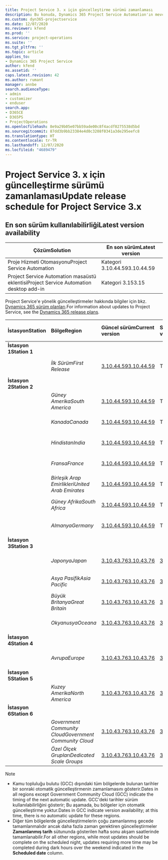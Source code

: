 ```yaml
---
title: Project Service 3. x için güncelleştirme sürümü zamanlaması
description: Bu konuda, Dynamics 365 Project Service Automation'ın mevcut ve sonraki sürümleri hakkında bilgi sağlanmaktadır.
ms.custom: dyn365-projectservice
ms.date: 12/07/2020
ms.reviewer: kfend
ms.prod: ''
ms.service: project-operations
ms.suite: ''
ms.tgt_pltfrm: ''
ms.topic: article
applies_to:
- Dynamics 365 Project Service
author: kfend
ms.assetid: ''
caps.latest.revision: 42
ms.author: rumant
manager: annbe
search.audienceType:
- admin
- customizer
- enduser
search.app:
- D365CE
- D365PS
- ProjectOperations
ms.openlocfilehash: 8e9a29b05e07bb59ade00c8f4acdf0275538d5bd
ms.sourcegitcommit: 87dd3b9bb23384e4d0c3208f0341a3de295eefc8
ms.translationtype: HT
ms.contentlocale: tr-TR
ms.lasthandoff: 12/07/2020
ms.locfileid: "4689479"
---
```

# <a name="update-release-schedule-for-project-service-3x"></a><span data-ttu-id="5bed8-103">Project Service 3. x için güncelleştirme sürümü zamanlaması</span><span class="sxs-lookup"><span data-stu-id="5bed8-103">Update release schedule for Project Service 3.x</span></span>

## <a name="latest-version-availability"></a><span data-ttu-id="5bed8-104">En son sürüm kullanılabilirliği</span><span class="sxs-lookup"><span data-stu-id="5bed8-104">Latest version availability</span></span>

| <span data-ttu-id="5bed8-105">Çözüm</span><span class="sxs-lookup"><span data-stu-id="5bed8-105">Solution</span></span>  | <span data-ttu-id="5bed8-106">En son sürüm</span><span class="sxs-lookup"><span data-stu-id="5bed8-106">Latest version</span></span> |
|-------|----|
| <span data-ttu-id="5bed8-107">Proje Hizmeti Otomasyonu</span><span class="sxs-lookup"><span data-stu-id="5bed8-107">Project Service Automation</span></span>    | <span data-ttu-id="5bed8-108">Kategori 3.10.44.59</span><span class="sxs-lookup"><span data-stu-id="5bed8-108">3.10.44.59</span></span> |
| <span data-ttu-id="5bed8-109">Project Service Automation masaüstü eklentisi</span><span class="sxs-lookup"><span data-stu-id="5bed8-109">Project Service Automation desktop add-in</span></span>                | <span data-ttu-id="5bed8-110">Kategori 3.15</span><span class="sxs-lookup"><span data-stu-id="5bed8-110">3.15</span></span>          |

<span data-ttu-id="5bed8-111">Project Service'e yönelik güncelleştirmeler hakkında bilgiler için bkz. [Dynamics 365 sürüm planları](https://docs.microsoft.com/dynamics365/release-plans/).</span><span class="sxs-lookup"><span data-stu-id="5bed8-111">For information about updates to Project Service, see the [Dynamics 365 release plans](https://docs.microsoft.com/dynamics365/release-plans/).</span></span> 

| <span data-ttu-id="5bed8-112">İstasyon</span><span class="sxs-lookup"><span data-stu-id="5bed8-112">Station</span></span>  | <span data-ttu-id="5bed8-113">Bölge</span><span class="sxs-lookup"><span data-stu-id="5bed8-113">Region</span></span> | <span data-ttu-id="5bed8-114">Güncel sürüm</span><span class="sxs-lookup"><span data-stu-id="5bed8-114">Current version</span></span> | <span data-ttu-id="5bed8-115">Sonraki sürüm</span><span class="sxs-lookup"><span data-stu-id="5bed8-115">Next version</span></span> |  <span data-ttu-id="5bed8-116">Zamanlanan tarih</span><span class="sxs-lookup"><span data-stu-id="5bed8-116">Scheduled date</span></span>
| :---   | :---   | :---   | :---   |:---   |         
|<span data-ttu-id="5bed8-117"><strong>İstasyon 1</strong></span><span class="sxs-lookup"><span data-stu-id="5bed8-117"><strong>Station 1</strong></span></span> | |  |  | |
| | <span data-ttu-id="5bed8-118"><i>İlk Sürüm</i></span><span class="sxs-lookup"><span data-stu-id="5bed8-118"><i>First Release</i></span></span> | [<span data-ttu-id="5bed8-119">3.10.44.59</span><span class="sxs-lookup"><span data-stu-id="5bed8-119">3.10.44.59</span></span>](whats-new-ur-26.md) | <span data-ttu-id="5bed8-120">TBD</span><span class="sxs-lookup"><span data-stu-id="5bed8-120">TBD</span></span> | <span data-ttu-id="5bed8-121">8 Ocak 2021</span><span class="sxs-lookup"><span data-stu-id="5bed8-121">January 8, 2021</span></span>
|<span data-ttu-id="5bed8-122"><strong>İstasyon 2</strong></span><span class="sxs-lookup"><span data-stu-id="5bed8-122"><strong>Station 2</strong></span></span> | |  |  | |
| | <span data-ttu-id="5bed8-123"><i>Güney Amerika</i></span><span class="sxs-lookup"><span data-stu-id="5bed8-123"><i>South America</i></span></span> | [<span data-ttu-id="5bed8-124">3.10.44.59</span><span class="sxs-lookup"><span data-stu-id="5bed8-124">3.10.44.59</span></span>](whats-new-ur-26.md) | <span data-ttu-id="5bed8-125">TBD</span><span class="sxs-lookup"><span data-stu-id="5bed8-125">TBD</span></span> | <span data-ttu-id="5bed8-126">15 Ocak 2021</span><span class="sxs-lookup"><span data-stu-id="5bed8-126">January 15, 2021</span></span>
| | <span data-ttu-id="5bed8-127"><i>Kanada</i></span><span class="sxs-lookup"><span data-stu-id="5bed8-127"><i>Canada</i></span></span> | [<span data-ttu-id="5bed8-128">3.10.44.59</span><span class="sxs-lookup"><span data-stu-id="5bed8-128">3.10.44.59</span></span>](whats-new-ur-26.md) | <span data-ttu-id="5bed8-129">TBD</span><span class="sxs-lookup"><span data-stu-id="5bed8-129">TBD</span></span> | <span data-ttu-id="5bed8-130">15 Ocak 2021</span><span class="sxs-lookup"><span data-stu-id="5bed8-130">January 15, 2021</span></span>
| | <span data-ttu-id="5bed8-131"><i>Hindistan</i></span><span class="sxs-lookup"><span data-stu-id="5bed8-131"><i>India</i></span></span> | [<span data-ttu-id="5bed8-132">3.10.44.59</span><span class="sxs-lookup"><span data-stu-id="5bed8-132">3.10.44.59</span></span>](whats-new-ur-26.md) | <span data-ttu-id="5bed8-133">TBD</span><span class="sxs-lookup"><span data-stu-id="5bed8-133">TBD</span></span> | <span data-ttu-id="5bed8-134">15 Ocak 2021</span><span class="sxs-lookup"><span data-stu-id="5bed8-134">January 15, 2021</span></span>
| | <span data-ttu-id="5bed8-135"><i>Fransa</i></span><span class="sxs-lookup"><span data-stu-id="5bed8-135"><i>France</i></span></span> | [<span data-ttu-id="5bed8-136">3.10.44.59</span><span class="sxs-lookup"><span data-stu-id="5bed8-136">3.10.44.59</span></span>](whats-new-ur-26.md) | <span data-ttu-id="5bed8-137">TBD</span><span class="sxs-lookup"><span data-stu-id="5bed8-137">TBD</span></span> | <span data-ttu-id="5bed8-138">15 Ocak 2021</span><span class="sxs-lookup"><span data-stu-id="5bed8-138">January 15, 2021</span></span>
| | <span data-ttu-id="5bed8-139"><i>Birleşik Arap Emirlikleri</i></span><span class="sxs-lookup"><span data-stu-id="5bed8-139"><i>United Arab Emirates</i></span></span> | [<span data-ttu-id="5bed8-140">3.10.44.59</span><span class="sxs-lookup"><span data-stu-id="5bed8-140">3.10.44.59</span></span>](whats-new-ur-26.md) | <span data-ttu-id="5bed8-141">TBD</span><span class="sxs-lookup"><span data-stu-id="5bed8-141">TBD</span></span> | <span data-ttu-id="5bed8-142">15 Ocak 2021</span><span class="sxs-lookup"><span data-stu-id="5bed8-142">January 15, 2021</span></span>
| | <span data-ttu-id="5bed8-143"><i>Güney Afrika</i></span><span class="sxs-lookup"><span data-stu-id="5bed8-143"><i>South Africa</i></span></span> | [<span data-ttu-id="5bed8-144">3.10.44.59</span><span class="sxs-lookup"><span data-stu-id="5bed8-144">3.10.44.59</span></span>](whats-new-ur-26.md) | <span data-ttu-id="5bed8-145">TBD</span><span class="sxs-lookup"><span data-stu-id="5bed8-145">TBD</span></span> | <span data-ttu-id="5bed8-146">15 Ocak 2021</span><span class="sxs-lookup"><span data-stu-id="5bed8-146">January 15, 2021</span></span>
| | <span data-ttu-id="5bed8-147"><i>Almanya</i></span><span class="sxs-lookup"><span data-stu-id="5bed8-147"><i>Germany</i></span></span> | [<span data-ttu-id="5bed8-148">3.10.44.59</span><span class="sxs-lookup"><span data-stu-id="5bed8-148">3.10.44.59</span></span>](whats-new-ur-26.md) | <span data-ttu-id="5bed8-149">TBD</span><span class="sxs-lookup"><span data-stu-id="5bed8-149">TBD</span></span> | <span data-ttu-id="5bed8-150">15 Ocak 2021</span><span class="sxs-lookup"><span data-stu-id="5bed8-150">January 15, 2021</span></span>
|<span data-ttu-id="5bed8-151"><strong>İstasyon 3</strong></span><span class="sxs-lookup"><span data-stu-id="5bed8-151"><strong>Station 3</strong></span></span> | |  |  | |
| | <span data-ttu-id="5bed8-152"><i>Japonya</i></span><span class="sxs-lookup"><span data-stu-id="5bed8-152"><i>Japan</i></span></span> | [<span data-ttu-id="5bed8-153">3.10.43.76</span><span class="sxs-lookup"><span data-stu-id="5bed8-153">3.10.43.76</span></span>](whats-new-ur-25.md) | [<span data-ttu-id="5bed8-154">3.10.44.59</span><span class="sxs-lookup"><span data-stu-id="5bed8-154">3.10.44.59</span></span>](whats-new-ur-26.md) | <span data-ttu-id="5bed8-155">11 Aralık 2020</span><span class="sxs-lookup"><span data-stu-id="5bed8-155">December 11, 2020</span></span>
| | <span data-ttu-id="5bed8-156"><i>Asya Pasifik</i></span><span class="sxs-lookup"><span data-stu-id="5bed8-156"><i>Asia Pacific</i></span></span> | [<span data-ttu-id="5bed8-157">3.10.43.76</span><span class="sxs-lookup"><span data-stu-id="5bed8-157">3.10.43.76</span></span>](whats-new-ur-25.md) | [<span data-ttu-id="5bed8-158">3.10.44.59</span><span class="sxs-lookup"><span data-stu-id="5bed8-158">3.10.44.59</span></span>](whats-new-ur-26.md) | <span data-ttu-id="5bed8-159">11 Aralık 2020</span><span class="sxs-lookup"><span data-stu-id="5bed8-159">December 11, 2020</span></span>
| | <span data-ttu-id="5bed8-160"><i>Büyük Britanya</i></span><span class="sxs-lookup"><span data-stu-id="5bed8-160"><i>Great Britain</i></span></span> | [<span data-ttu-id="5bed8-161">3.10.43.76</span><span class="sxs-lookup"><span data-stu-id="5bed8-161">3.10.43.76</span></span>](whats-new-ur-25.md) | [<span data-ttu-id="5bed8-162">3.10.44.59</span><span class="sxs-lookup"><span data-stu-id="5bed8-162">3.10.44.59</span></span>](whats-new-ur-26.md) | <span data-ttu-id="5bed8-163">11 Aralık 2020</span><span class="sxs-lookup"><span data-stu-id="5bed8-163">December 11, 2020</span></span>
| | <span data-ttu-id="5bed8-164"><i>Okyanusya</i></span><span class="sxs-lookup"><span data-stu-id="5bed8-164"><i>Oceana</i></span></span> | [<span data-ttu-id="5bed8-165">3.10.43.76</span><span class="sxs-lookup"><span data-stu-id="5bed8-165">3.10.43.76</span></span>](whats-new-ur-25.md) | [<span data-ttu-id="5bed8-166">3.10.44.59</span><span class="sxs-lookup"><span data-stu-id="5bed8-166">3.10.44.59</span></span>](whats-new-ur-26.md) | <span data-ttu-id="5bed8-167">11 Aralık 2020</span><span class="sxs-lookup"><span data-stu-id="5bed8-167">December 11, 2020</span></span>
|<span data-ttu-id="5bed8-168"><strong>İstasyon 4</strong></span><span class="sxs-lookup"><span data-stu-id="5bed8-168"><strong>Station 4</strong></span></span> | |  |  | |
| | <span data-ttu-id="5bed8-169"><i>Avrupa</i></span><span class="sxs-lookup"><span data-stu-id="5bed8-169"><i>Europe</i></span></span> | [<span data-ttu-id="5bed8-170">3.10.43.76</span><span class="sxs-lookup"><span data-stu-id="5bed8-170">3.10.43.76</span></span>](whats-new-ur-25.md) | [<span data-ttu-id="5bed8-171">3.10.44.59</span><span class="sxs-lookup"><span data-stu-id="5bed8-171">3.10.44.59</span></span>](whats-new-ur-26.md) | <span data-ttu-id="5bed8-172">18 Aralık 2020</span><span class="sxs-lookup"><span data-stu-id="5bed8-172">December 18, 2020</span></span>
|<span data-ttu-id="5bed8-173"><strong>İstasyon 5</strong></span><span class="sxs-lookup"><span data-stu-id="5bed8-173"><strong>Station 5</strong></span></span> | |  |  | |
| | <span data-ttu-id="5bed8-174"><i>Kuzey Amerika</i></span><span class="sxs-lookup"><span data-stu-id="5bed8-174"><i>North America</i></span></span> | [<span data-ttu-id="5bed8-175">3.10.43.76</span><span class="sxs-lookup"><span data-stu-id="5bed8-175">3.10.43.76</span></span>](whats-new-ur-25.md) | [<span data-ttu-id="5bed8-176">3.10.44.59</span><span class="sxs-lookup"><span data-stu-id="5bed8-176">3.10.44.59</span></span>](whats-new-ur-26.md) | <span data-ttu-id="5bed8-177">8 Ocak 2021</span><span class="sxs-lookup"><span data-stu-id="5bed8-177">January 8, 2021</span></span>
|<span data-ttu-id="5bed8-178"><strong>İstasyon 6</strong></span><span class="sxs-lookup"><span data-stu-id="5bed8-178"><strong>Station 6</strong></span></span> | |  |  | |
| | <span data-ttu-id="5bed8-179"><i>Government Community Cloud</i></span><span class="sxs-lookup"><span data-stu-id="5bed8-179"><i>Government Community Cloud</i></span></span> | [<span data-ttu-id="5bed8-180">3.10.43.76</span><span class="sxs-lookup"><span data-stu-id="5bed8-180">3.10.43.76</span></span>](whats-new-ur-25.md) | [<span data-ttu-id="5bed8-181">3.10.44.59</span><span class="sxs-lookup"><span data-stu-id="5bed8-181">3.10.44.59</span></span>](whats-new-ur-26.md) | <span data-ttu-id="5bed8-182">8 Ocak 2021</span><span class="sxs-lookup"><span data-stu-id="5bed8-182">January 8, 2021</span></span>
| | <span data-ttu-id="5bed8-183"><i>Özel Ölçek Grupları</i></span><span class="sxs-lookup"><span data-stu-id="5bed8-183"><i>Dedicated Scale Groups</i></span></span> | [<span data-ttu-id="5bed8-184">3.10.43.76</span><span class="sxs-lookup"><span data-stu-id="5bed8-184">3.10.43.76</span></span>](whats-new-ur-25.md) | [<span data-ttu-id="5bed8-185">3.10.44.59</span><span class="sxs-lookup"><span data-stu-id="5bed8-185">3.10.44.59</span></span>](whats-new-ur-26.md) | <span data-ttu-id="5bed8-186">15 Ocak 2021</span><span class="sxs-lookup"><span data-stu-id="5bed8-186">January 15, 2021</span></span>

>[!Note]
> - <span data-ttu-id="5bed8-187">Kamu topluluğu bulutu (GCC) dışındaki tüm bölgelerde bulunan tarihler bir sonraki otomatik güncelleştirmenin zamanlamasını gösterir.</span><span class="sxs-lookup"><span data-stu-id="5bed8-187">Dates in all regions except Government Community Cloud (GCC) indicate the timing of the next automatic update.</span></span> <span data-ttu-id="5bed8-188">GCC'deki tarihler sürüm kullanılabilirliğini gösterir; Bu aşamada, bu bölgeler için otomatik güncelleştirme yoktur.</span><span class="sxs-lookup"><span data-stu-id="5bed8-188">Dates in GCC indicate version availability; at this time, there is no automatic update for these regions.</span></span>
> - <span data-ttu-id="5bed8-189">Diğer tüm bölgelerde güncelleştirmelerin çoğu zamanlanmış gecede tamamlanmalıdır ancak daha fazla zaman gerektiren güncelleştirmeler **Zamanlanmış tarih** sütununda gösterilen hafta sonu akşam saatlerinde tamamlanabilir.</span><span class="sxs-lookup"><span data-stu-id="5bed8-189">For all other regions, while most updates should be complete on the scheduled night, updates requiring more time may be completed during dark hours over the weekend indicated in the **Scheduled date** column.</span></span>
